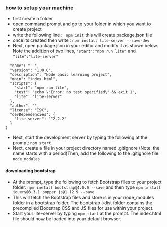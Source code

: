 ### how to setup your machine

* first create a folder
* open command prompt and go to your folder in which you want to create project
* write the following line :  ``` npm init``` this will create package.json file
* once its created then write : ```npm install lite-server --save-dev```
* Next, open package.json in your editor and modify it as shown below. Note the addition of two lines, ```"start":"npm run lite"``` and ```"lite":"lite-server"```
```{
  "name": "  ",
  "version": "1.0.0",
  "description": "Node basic learning project",
  "main": "index.html",
  "scripts": {
    "start": "npm run lite",
    "test": "echo \"Error: no test specified\" && exit 1",
    "lite": "lite-server"
  },
  "author": "",
  "license": "ISC",
  "devDependencies": {
    "lite-server": "^2.2.2"
  }
}
```
* Next, start the development server by typing the following at the prompt: ```npm start```
* Next, create a file in your project directory named .gitignore (Note: the name starts with a period)Then, add the following to the .gitignore file ```node_modules```

#### downloading bootstrap
* At the prompt, type the following to fetch Bootstrap files to your project folder: ```npm install bootstrap@4.0.0 --save``` and then type ```npm install jquery@3.3.1 popper.js@1.12.9 --save```
* This will fetch the Bootstrap files and store is in your node_modules folder in a bootstrap folder. The bootstrap->dist folder contains the precompiled Bootstrap CSS and JS files for use within your project.
* Start your lite-server by typing ```npm start``` at the prompt. The index.html file should now be loaded into your default browser.


